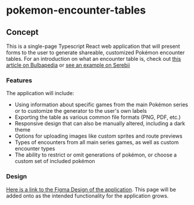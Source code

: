 # pokemon-encounter-tables

## Concept
This is a single-page Typescript React web application that will present forms to the user to generate shareable, customized Pokémon encounter tables. For an introduction on what an encounter table is, check out [this article on Bulbapedia](https://bulbapedia.bulbagarden.net/wiki/Wild_Pok%C3%A9mon) or [see an example on Serebii](https://serebii.net/pokearth/unova/route6.shtml)

### Features
The application will include:
* Using information about specific games from the main Pokémon series or to customize the generator to the user's own labels
* Exporting the table as various common file formats (PNG, PDF, etc.)
* Responsive design that can also be manually altered, including a dark theme
* Options for uploading images like custom sprites and route previews
* Types of encounters from all main series games, as well as custom encounter types
* The ability to restrict or omit generations of pokémon, or choose a custom set of included pokémon

### Design
[Here is a link to the Figma Design of the application](https://www.figma.com/file/hqoqa5BY8lYN8Nj8jOxc0x/Pok%C3%A9mon-Encounters-Table-Generator-Designs-(Rough)?type=design&node-id=0%3A1&mode=design&t=s4zkQ1ma8OVa8TLL-1). This page will be added onto as the intended functionality for the application grows.
